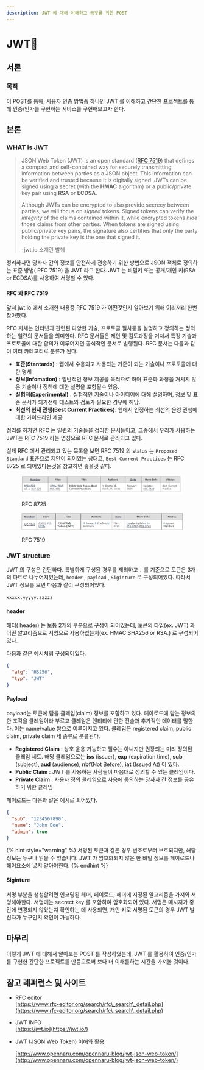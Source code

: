 ```yaml
---
description: JWT 에 대해 이해하고 공부를 위한 POST
---
```


# JWT🎫

## 서론

### 목적

이 POST를 통해, 사용자 인증 방법중 하나인 JWT 를 이해하고 간단한 프로젝트를 통해 인증/인가를 구현하는 서비스를 구현해보고자 한다.



## 본론

### WHAT is JWT&#x20;

> JSON Web Token (JWT) is an open standard ([RFC 7519](https://tools.ietf.org/html/rfc7519)) that defines a compact and self-contained way for securely transmitting information between parties as a JSON object. This information can be verified and trusted because it is digitally signed. JWTs can be signed using a secret (with the **HMAC** algorithm) or a public/private key pair using **RSA** or **ECDSA**.
>
> Although JWTs can be encrypted to also provide secrecy between parties, we will focus on _signed_ tokens. Signed tokens can verify the _integrity_ of the claims contained within it, while encrypted tokens _hide_ those claims from other parties. When tokens are signed using public/private key pairs, the signature also certifies that only the party holding the private key is the one that signed it.
>
> \-jwt.io 소개란 발췌

정리하자면 당사자 간의 정보를 안전하게 전송하기 위한 방법으로 JSON 객체로 정의하는 표준 방법( RFC 7519) 을 JWT 라고 한다. JWT 는 비밀키 또는 공개/개인 키(RSA or ECDSA)를 사용하여 서명할 수 있다.

#### RFC 와 RFC 7519

앞서 jwt.io 에서 소개한 내용중 RFC 7519 가 어떤것인지 알아보기 위해 이리저리 한번 찾아봤다.

RFC 자체는 인터넷과 관련된 다양한 기술, 프로토콜 절차등을 설명하고 정의하는 정의하는 일련의 문서들을 의미한다. RFC 문서들은 제안 및 검토과정을 거쳐서 특정 기술과 프로토콜에 대한 합의가 이루어지면 공식적인 문서로 발행된다. RFC 문서는 다음과 같이 여러 카테고리로 분류가 된다.

* **표준(Stantards)** : 웹에서 수용되고 사용되는 기준이 되는 기술이나 프로토콜에 대한 명세
* **정보(Infomation)** : 일반적인 정보 제공을 목적으로 하며 표준화 과정을 거치지 않은 기술이나 정책에 대한 설명을 포함될수 있음.
* **실험적(Experimental)** : 실험적인 기술이나 아이디어에 대해 설명하며, 정보 및 표준 문서가 되기전에 테스트와 검토가 필요한 경우에 해당.
* **최선의 현재 관행(Best Current Practices)**: 웹에서 인정하는 최선의 운영 관행에 대한 가이드라인 제공

정리를 하자면 RFC 는 일련의 기술들을 정리한 문서들이고, 그중에서 우리가 사용하는 JWT는 RFC 7519 라는 명칭으로 RFC 문서로 관리되고 있다.

실제 RFC 에서 관리되고 있는 목록을 보면 RFC 7519 의 status 는 `Proposed Standard` 표준으로 제안이 되어있는 상태고, `Best Current Practices` 는 RFC 8725 로 되어있다는것을 참고하면 좋을것 같다.

<figure><img src="../../../.gitbook/assets/image (29).png" alt=""><figcaption><p>RFC 8725</p></figcaption></figure>

<figure><img src="../../../.gitbook/assets/image (30).png" alt=""><figcaption><p>RFC 7519</p></figcaption></figure>



### JWT structure

JWT 의 구성은 간단하다. 특별하게 구성된 경우를 제외하고 `.` 를 기준으로 토큰은 3개의 파트로 나누어져있는데, `header` , `payload` , `Siginture` 로 구성되어있다.  따라서 JWT 정보를 보면 다음과 같이 구성되어있다.

`xxxxx.yyyyy.zzzzz`

#### header

헤더( header) 는 보통 2개의 부분으로 구성이 되어있는데, 토큰의 타입(ex. JWT) 과 어떤 알고리즘으로 서명으로 사용하였는지(ex. HMAC SHA256 or RSA.) 로 구성되어있다.

다음과 같은 예시처럼 구성되어있다.

```json
{
  "alg": "HS256",
  "typ": "JWT"
}
```

#### Payload

payload는 토큰에 담을 클레임(claim) 정보를 포함하고 있다. 페이로드에 담는 정보의 한 조각을 클레임이라 부르고 클레임은 엔티티에 관한 진술과 추가적인 데이터를 말한다. 이는 name/value 쌍으로 이루어지고 있다. 클레임은 registered claim, public claim, private claim 세 종류로 분류된다.

* **Registered Claim** : 상호 운용 가능하고 필수는 아니지만 권장되는 미리 정의된 클레임 세트. 해당 클레임으로는 **iss** (issuer), **exp** (expiration time), **sub** (subject), **aud** (audience), **nbf**(Not Before), **iat** (Issued At) 이 있다.
* **Public Claim** : JWT 를 사용하는 사람들이 마음대로 정의할 수 있는 클레임이다.&#x20;
* **Private Claim** : 사용자 정의 클레임으로 사용에 동의하는 당사자 간 정보를 공유하기 위한 클레임

페이로드는 다음과 같은 예시로 되어있다.

```json
{
  "sub": "1234567890",
  "name": "John Doe",
  "admin": true
}
```

{% hint style="warning" %}
서명된 토큰과 같은 경우 변조로부터 보호되지만, 해당 정보는 누구나 읽을 수 있습니다. JWT 가 암호화되지 않은 한 비밀 정보를 페이로드나 헤어요소에 넣지 말아야한다.
{% endhint %}

#### Siginture&#x20;

서명 부분을 생성할려면 인코딩된 헤더, 페이로드, 헤더에 지정된 알고리즘을 가져와 서명해야한다. 서명에는 secrect key 를 포함하여 암호화되어 있다. 서명은 메시지가 중간에 변경되지 않았는지 확인하는 데 사용되면, 개인 키로 서명된 토큰의 경우 JWT 발신자가 누구인지 확인이 가능하다.



## 마무리

이렇게 JWT 에 대해서 알아보는 POST 를 작성하였는데, JWT 를 활용하여 인증/인가를 구현한 간단한 프로젝트를 만듬으로써 보다 더 이해를하는 시간을 가져볼 것이다.



## 참고 레퍼런스 및 사이트

* RFC editor\
  [https://www.rfc-editor.org/search/rfc\_search\_detail.php](https://www.rfc-editor.org/search/rfc\_search\_detail.php)
* JWT INFO\
  [https://jwt.io](https://jwt.io/)
*   JWT (JSON Web Token) 이해와 활용

    [http://www.opennaru.com/opennaru-blog/jwt-json-web-token/](http://www.opennaru.com/opennaru-blog/jwt-json-web-token/)
